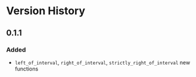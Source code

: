 # Version History

## 0.1.1
### Added

 - `left_of_interval`, `right_of_interval`, `strictly_right_of_interval`
   new functions
